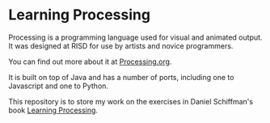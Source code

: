 # Learning Processing

Processing is a programming language used for visual and animated output.
It was designed at RISD for use by artists and novice programmers.

You can find out more about it at [Processing.org](http://processing.org).

It is built on top of Java and has a number of ports, including one to Javascript
and one to Python.

This repository is to store my work on the exercises in Daniel Schiffman's book
[Learning Processing](http://learningprocessing.com/).
